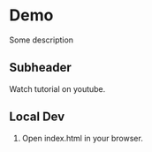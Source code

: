 # Demo

Some description

## Subheader

Watch tutorial on youtube.

## Local Dev

1. Open index.html in your browser.
